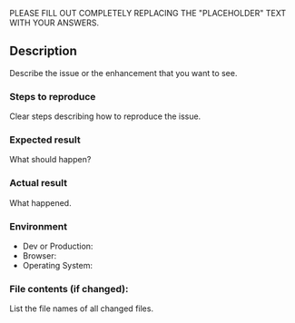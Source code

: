 PLEASE FILL OUT COMPLETELY REPLACING THE "PLACEHOLDER" TEXT WITH YOUR ANSWERS.

## Description

Describe the issue or the enhancement that you want to see.


### Steps to reproduce

Clear steps describing how to reproduce the issue.


### Expected result

What should happen?


### Actual result

What happened.


### Environment

* Dev or Production: 
* Browser:
* Operating System:


### File contents (if changed):

List the file names of all changed files.
